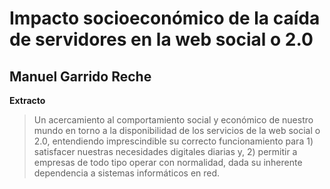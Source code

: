 # Impacto socioeconómico de la caída de servidores en la web social o 2.0
## Manuel Garrido Reche
 
**Extracto**
 
> Un acercamiento al comportamiento social y económico de nuestro mundo en torno a la disponibilidad de los servicios de la web social o 2.0, entendiendo imprescindible su correcto funcionamiento para 1) satisfacer nuestras necesidades digitales diarias y, 2) permitir a empresas de todo tipo operar con normalidad, dada su inherente dependencia a sistemas informáticos en red.
